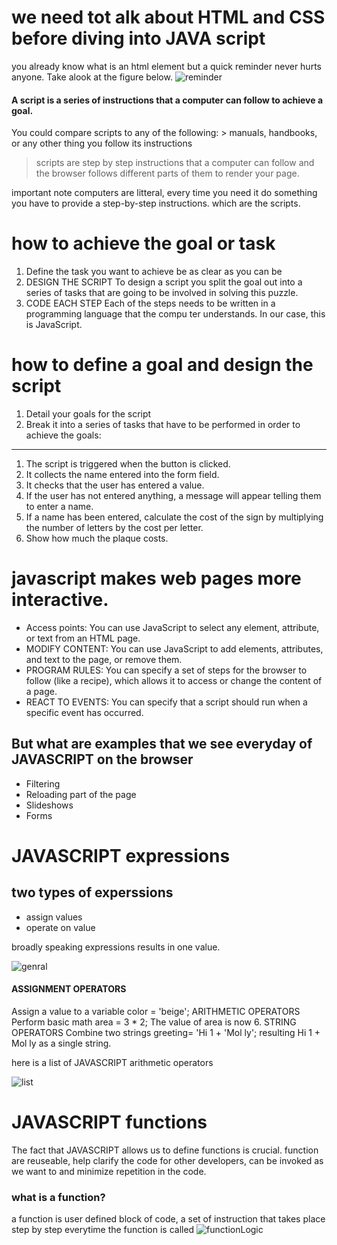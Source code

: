 # we need tot alk about HTML and CSS before diving into JAVA script
you already know what is an html element but a quick reminder never hurts anyone. Take alook at the figure below.
![reminder](https://voidcoders.com/wp-content/uploads/2018/07/html_elements.jpg)
#### A script is a series of instructions that a computer can follow to achieve a goal.
You could compare scripts to any of the following: > manuals, handbooks, or any other thing you follow its instructions
> scripts are step by step instructions that a computer can follow and the browser follows different parts of them to render your page.

important note  computers are litteral, every time you need it do something you have to provide a step-by-step instructions.
which are the scripts.
# how to achieve the goal or task
1. Define the task you want to achieve be as clear as you can be
2. DESIGN THE SCRIPT To design a script you split the goal out into a series of tasks that are going to be involved in solving this puzzle.
3. CODE EACH STEP Each of the steps needs to be written in a programming language that the compu ter
understands. In our case, this is JavaScript.

# how to define a goal and design the script
1. Detail your goals for the script
2. Break it into a series of tasks that have to be performed in order to achieve the goals:
****
1. The script is triggered when the button is clicked.
2. It collects the name entered into the form field.
3. It checks that the user has entered a value.
4. If the user has not entered anything, a message will appear telling them to enter a name.
5. If a name has been entered, calculate the cost of the sign by multiplying the number of letters by
the cost per letter.
6. Show how much the plaque costs.


# javascript makes web pages more interactive.
* Access points:
 You can use JavaScript to select any element, attribute, or text from an HTML page.
* MODIFY CONTENT:
 You can use JavaScript to add elements, attributes, and text to the page, or remove them. 
* PROGRAM RULES: 
 You can specify a set of steps for the browser to follow (like a recipe), which allows it to access or change the content of a page.
* REACT TO EVENTS:
 You can specify that a script should run when a specific event has occurred.

## But what are examples that we see everyday of JAVASCRIPT on the browser
* Filtering
* Reloading part of the page
* Slideshows
* Forms

# JAVASCRIPT expressions
## two types of experssions 
* assign values
* operate on value 

broadly speaking expressions results in one value.

![genral](https://cdn.educba.com/academy/wp-content/uploads/2019/09/Regular-Expressions-in-Java-Script.png)

#### ASSIGNMENT OPERATORS
Assign a value to a variable
color = 'beige';
ARITHMETIC OPERATORS
Perform basic math
area = 3 * 2;
The value of area is now 6.
STRING OPERATORS
Combine two strings
greeting= 'Hi 1 + 'Mol ly';
resulting Hi 1 + Mol ly as a single string.

here is a list of JAVASCRIPT arithmetic operators

![list](https://th.bing.com/th/id/R0218882730f18c291cf4cd477eb9ea23?rik=Ctqs50rhw9QnWA&riu=http%3a%2f%2fwww.corelangs.com%2fjs%2fbasics%2fimg%2farithmetic.png&ehk=ea%2b3ae3RAdId5ucfyadNU%2fgP%2b14CY4TGw4Sot0GB%2bko%3d&risl=&pid=ImgRaw)

# JAVASCRIPT functions
The fact that JAVASCRIPT allows us to define functions is crucial.
function are reuseable, help clarify the code for other developers, can be invoked as we want to and minimize repetition in the code.
### what is a function?
a function is user defined block of code, a set of instruction that takes place step by step everytime the function is called
![functionLogic](https://th.bing.com/th/id/OIP.FtHex6D7wVdsHVcQrpRvfgHaE1?pid=ImgDet&rs=1)









